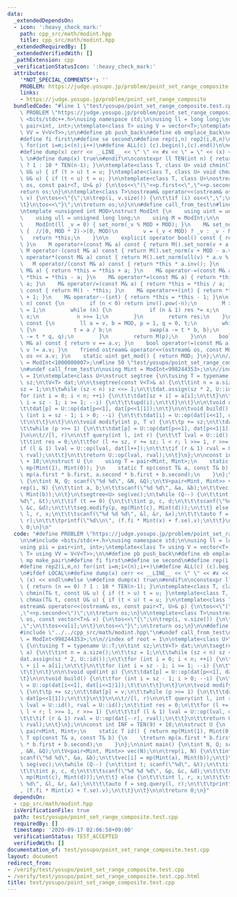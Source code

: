 ```yaml
---
data:
  _extendedDependsOn:
  - icon: ':heavy_check_mark:'
    path: cpp_src/math/modint.hpp
    title: cpp_src/math/modint.hpp
  _extendedRequiredBy: []
  _extendedVerifiedWith: []
  _pathExtension: cpp
  _verificationStatusIcon: ':heavy_check_mark:'
  attributes:
    '*NOT_SPECIAL_COMMENTS*': ''
    PROBLEM: https://judge.yosupo.jp/problem/point_set_range_composite
    links:
    - https://judge.yosupo.jp/problem/point_set_range_composite
  bundledCode: "#line 1 \"test/yosupo/point_set_range_composite.test.cpp\"\n#define\
    \ PROBLEM \"https://judge.yosupo.jp/problem/point_set_range_composite\"\n\n#include\
    \ <bits/stdc++.h>\nusing namespace std;\n\nusing ll = long long;\nusing pii =\
    \ pair<int, int>;\ntemplate<class T> using V = vector<T>;\ntemplate<class T> using\
    \ VV = V<V<T>>;\n\n#define pb push_back\n#define eb emplace_back\n#define mp make_pair\n\
    #define fi first\n#define se second\n#define rep(i,n) rep2(i,0,n)\n#define rep2(i,m,n)\
    \ for(int i=m;i<(n);i++)\n#define ALL(c) (c).begin(),(c).end()\n\n#ifdef LOCAL\n\
    #define dump(x) cerr << __LINE__ << \" \" << #x << \" = \" << (x) << endl\n#else\
    \ \n#define dump(x) true\n#endif\n\nconstexpr ll TEN(int n) { return (n == 0)\
    \ ? 1 : 10 * TEN(n-1); }\n\ntemplate<class T, class U> void chmin(T& t, const\
    \ U& u) { if (t > u) t = u; }\ntemplate<class T, class U> void chmax(T& t, const\
    \ U& u) { if (t < u) t = u; }\n\ntemplate<class T, class U>\nostream& operator<<(ostream&\
    \ os, const pair<T, U>& p) {\n\tos<<\"(\"<<p.first<<\",\"<<p.second<<\")\";\n\t\
    return os;\n}\n\ntemplate<class T>\nostream& operator<<(ostream& os, const vector<T>&\
    \ v) {\n\tos<<\"{\";\n\trep(i, v.size()) {\n\t\tif (i) os<<\",\";\n\t\tos<<v[i];\n\
    \t}\n\tos<<\"}\";\n\treturn os;\n}\n\n#define call_from_test\n#line 1 \"cpp_src/math/modint.hpp\"\
    \ntemplate <unsigned int MOD>\nstruct ModInt {\n    using uint = unsigned int;\n\
    \    using ull = unsigned long long;\n    using M = ModInt;\n\n    uint v;\n\n\
    \    ModInt(ll _v = 0) { set_norm(_v % MOD + MOD); }\n    M& set_norm(uint _v)\
    \ {  //[0, MOD * 2)->[0, MOD)\n        v = (_v < MOD) ? _v : _v - MOD;\n     \
    \   return *this;\n    }\n\n    explicit operator bool() const { return v != 0;\
    \ }\n    M operator+(const M& a) const { return M().set_norm(v + a.v); }\n   \
    \ M operator-(const M& a) const { return M().set_norm(v + MOD - a.v); }\n    M\
    \ operator*(const M& a) const { return M().set_norm(ull(v) * a.v % MOD); }\n \
    \   M operator/(const M& a) const { return *this * a.inv(); }\n    M& operator+=(const\
    \ M& a) { return *this = *this + a; }\n    M& operator-=(const M& a) { return\
    \ *this = *this - a; }\n    M& operator*=(const M& a) { return *this = *this *\
    \ a; }\n    M& operator/=(const M& a) { return *this = *this / a; }\n    M operator-()\
    \ const { return M() - *this; }\n    M& operator++(int) { return *this = *this\
    \ + 1; }\n    M& operator--(int) { return *this = *this - 1; }\n\n    M pow(ll\
    \ n) const {\n        if (n < 0) return inv().pow(-n);\n        M x = *this, res\
    \ = 1;\n        while (n) {\n            if (n & 1) res *= x;\n            x *=\
    \ x;\n            n >>= 1;\n        }\n        return res;\n    }\n\n    M inv()\
    \ const {\n        ll a = v, b = MOD, p = 1, q = 0, t;\n        while (b != 0)\
    \ {\n            t = a / b;\n            swap(a -= t * b, b);\n            swap(p\
    \ -= t * q, q);\n        }\n        return M(p);\n    }\n\n    bool operator==(const\
    \ M& a) const { return v == a.v; }\n    bool operator!=(const M& a) const { return\
    \ v != a.v; }\n    friend ostream& operator<<(ostream& os, const M& a) { return\
    \ os << a.v; }\n    static uint get_mod() { return MOD; }\n};\n\n// using Mint\
    \ = ModInt<1000000007>;\n#line 50 \"test/yosupo/point_set_range_composite.test.cpp\"\
    \n#undef call_from_test\n\nusing Mint = ModInt<998244353>;\n\n//index of root\
    \ = 1\n\ntemplate<class U>\nstruct segtree {\n\tusing T = typename U::T;\n\tint\
    \ sz;\n\tV<T> dat;\n\n\tsegtree(const V<T>& a) {\n\t\tint n = a.size();\n\t\t\
    sz = 1;\n\t\twhile (sz < n) sz <<= 1;\n\t\tdat.assign(sz * 2, U::id());\n\t\t\
    for (int i = 0; i < n; ++i) {\n\t\t\tdat[sz + i] = a[i];\n\t\t}\n\t\tfor (int\
    \ i = sz - 1; i >= 1; --i) {\n\t\t\tupd(i);\n\t\t}\n\t}\n\n\tvoid upd(int p) {\n\
    \t\tdat[p] = U::op(dat[p<<1], dat[p<<1|1]);\n\t}\n\n\tvoid build() {\n\t\tfor\
    \ (int i = sz - 1; i > 0; --i) {\n\t\t\tdat[i] = U::op(dat[i<<1], dat[i<<1|1]);\t\
    \t\n\t\t}\n\t}\n\n\tvoid modify(int p, T v) {\n\t\tp += sz;\n\t\tdat[p] = v;\n\
    \t\twhile (p >>= 1) {\n\t\t\tdat[p] = U::op(dat[p<<1], dat[p<<1|1]);\n\t\t}\n\t\
    }\n\n\t//[l, r)\n\n\tT query(int l, int r) {\n\t\tT lval = U::id(), rval = U::id();\n\
    \t\tint res = 0;\n\t\tfor (l += sz, r += sz; l < r; l >>= 1, r >>= 1) {\n\t\t\t\
    if (l & 1) lval = U::op(lval, dat[l++]);\n\t\t\tif (r & 1) rval = U::op(dat[--r],\
    \ rval);\n\t\t}\n\t\treturn U::op(lval, rval);\n\t}\n};\n\nconst int INF = TEN(9)\
    \ + 10;\n\nstruct U {\n    using T = pair<Mint, Mint>;\n    static T id() { return\
    \ mp(Mint(1), Mint(0)); }\n    static T op(const T& a, const T& b) {\n    \treturn\
    \ mp(a.first * b.first, a.second * b.first + b.second);\n    }\n};\n\nint main()\
    \ {\n\tint N, Q; scanf(\"%d %d\", &N, &Q);\n\tV<pair<Mint, Mint>> vec(N);\n\n\t\
    rep(i, N) {\n\t\tint a, b;\n\t\tscanf(\"%d %d\", &a, &b);\n\t\tvec[i] = mp(Mint(a),\
    \ Mint(b));\n\t}\n\tsegtree<U> seg(vec);\n\twhile (Q--) {\n\t\tint t; scanf(\"\
    %d\", &t);\n\t\tif (t == 0) {\n\t\t\tint p, c, d;\n\t\t\tscanf(\"%d %d %d\", &p,\
    \ &c, &d);\n\t\t\tseg.modify(p, mp(Mint(c), Mint(d)));\n\t\t} else {\n\t\t\tint\
    \ l, r, x;\n\t\t\tscanf(\"%d %d %d\", &l, &r, &x);\n\t\t\tauto f = seg.query(l,\
    \ r);\n\t\t\tprintf(\"%d\\n\", (f.fi * Mint(x) + f.se).v);\n\t\t}\n\t}\n\n\treturn\
    \ 0;\n}\n"
  code: "#define PROBLEM \"https://judge.yosupo.jp/problem/point_set_range_composite\"\
    \n\n#include <bits/stdc++.h>\nusing namespace std;\n\nusing ll = long long;\n\
    using pii = pair<int, int>;\ntemplate<class T> using V = vector<T>;\ntemplate<class\
    \ T> using VV = V<V<T>>;\n\n#define pb push_back\n#define eb emplace_back\n#define\
    \ mp make_pair\n#define fi first\n#define se second\n#define rep(i,n) rep2(i,0,n)\n\
    #define rep2(i,m,n) for(int i=m;i<(n);i++)\n#define ALL(c) (c).begin(),(c).end()\n\
    \n#ifdef LOCAL\n#define dump(x) cerr << __LINE__ << \" \" << #x << \" = \" <<\
    \ (x) << endl\n#else \n#define dump(x) true\n#endif\n\nconstexpr ll TEN(int n)\
    \ { return (n == 0) ? 1 : 10 * TEN(n-1); }\n\ntemplate<class T, class U> void\
    \ chmin(T& t, const U& u) { if (t > u) t = u; }\ntemplate<class T, class U> void\
    \ chmax(T& t, const U& u) { if (t < u) t = u; }\n\ntemplate<class T, class U>\n\
    ostream& operator<<(ostream& os, const pair<T, U>& p) {\n\tos<<\"(\"<<p.first<<\"\
    ,\"<<p.second<<\")\";\n\treturn os;\n}\n\ntemplate<class T>\nostream& operator<<(ostream&\
    \ os, const vector<T>& v) {\n\tos<<\"{\";\n\trep(i, v.size()) {\n\t\tif (i) os<<\"\
    ,\";\n\t\tos<<v[i];\n\t}\n\tos<<\"}\";\n\treturn os;\n}\n\n#define call_from_test\n\
    #include \"../../cpp_src/math/modint.hpp\"\n#undef call_from_test\n\nusing Mint\
    \ = ModInt<998244353>;\n\n//index of root = 1\n\ntemplate<class U>\nstruct segtree\
    \ {\n\tusing T = typename U::T;\n\tint sz;\n\tV<T> dat;\n\n\tsegtree(const V<T>&\
    \ a) {\n\t\tint n = a.size();\n\t\tsz = 1;\n\t\twhile (sz < n) sz <<= 1;\n\t\t\
    dat.assign(sz * 2, U::id());\n\t\tfor (int i = 0; i < n; ++i) {\n\t\t\tdat[sz\
    \ + i] = a[i];\n\t\t}\n\t\tfor (int i = sz - 1; i >= 1; --i) {\n\t\t\tupd(i);\n\
    \t\t}\n\t}\n\n\tvoid upd(int p) {\n\t\tdat[p] = U::op(dat[p<<1], dat[p<<1|1]);\n\
    \t}\n\n\tvoid build() {\n\t\tfor (int i = sz - 1; i > 0; --i) {\n\t\t\tdat[i]\
    \ = U::op(dat[i<<1], dat[i<<1|1]);\t\t\n\t\t}\n\t}\n\n\tvoid modify(int p, T v)\
    \ {\n\t\tp += sz;\n\t\tdat[p] = v;\n\t\twhile (p >>= 1) {\n\t\t\tdat[p] = U::op(dat[p<<1],\
    \ dat[p<<1|1]);\n\t\t}\n\t}\n\n\t//[l, r)\n\n\tT query(int l, int r) {\n\t\tT\
    \ lval = U::id(), rval = U::id();\n\t\tint res = 0;\n\t\tfor (l += sz, r += sz;\
    \ l < r; l >>= 1, r >>= 1) {\n\t\t\tif (l & 1) lval = U::op(lval, dat[l++]);\n\
    \t\t\tif (r & 1) rval = U::op(dat[--r], rval);\n\t\t}\n\t\treturn U::op(lval,\
    \ rval);\n\t}\n};\n\nconst int INF = TEN(9) + 10;\n\nstruct U {\n    using T =\
    \ pair<Mint, Mint>;\n    static T id() { return mp(Mint(1), Mint(0)); }\n    static\
    \ T op(const T& a, const T& b) {\n    \treturn mp(a.first * b.first, a.second\
    \ * b.first + b.second);\n    }\n};\n\nint main() {\n\tint N, Q; scanf(\"%d %d\"\
    , &N, &Q);\n\tV<pair<Mint, Mint>> vec(N);\n\n\trep(i, N) {\n\t\tint a, b;\n\t\t\
    scanf(\"%d %d\", &a, &b);\n\t\tvec[i] = mp(Mint(a), Mint(b));\n\t}\n\tsegtree<U>\
    \ seg(vec);\n\twhile (Q--) {\n\t\tint t; scanf(\"%d\", &t);\n\t\tif (t == 0) {\n\
    \t\t\tint p, c, d;\n\t\t\tscanf(\"%d %d %d\", &p, &c, &d);\n\t\t\tseg.modify(p,\
    \ mp(Mint(c), Mint(d)));\n\t\t} else {\n\t\t\tint l, r, x;\n\t\t\tscanf(\"%d %d\
    \ %d\", &l, &r, &x);\n\t\t\tauto f = seg.query(l, r);\n\t\t\tprintf(\"%d\\n\"\
    , (f.fi * Mint(x) + f.se).v);\n\t\t}\n\t}\n\n\treturn 0;\n}"
  dependsOn:
  - cpp_src/math/modint.hpp
  isVerificationFile: true
  path: test/yosupo/point_set_range_composite.test.cpp
  requiredBy: []
  timestamp: '2020-09-17 02:06:58+09:00'
  verificationStatus: TEST_ACCEPTED
  verifiedWith: []
documentation_of: test/yosupo/point_set_range_composite.test.cpp
layout: document
redirect_from:
- /verify/test/yosupo/point_set_range_composite.test.cpp
- /verify/test/yosupo/point_set_range_composite.test.cpp.html
title: test/yosupo/point_set_range_composite.test.cpp
---
```

